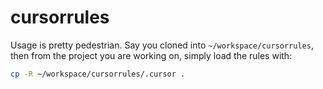 # cursorrules

Usage is pretty pedestrian. Say you cloned into `~/workspace/cursorrules`, then from the project you are working on, simply load the rules with:

```bash
cp -R ~/workspace/cursorrules/.cursor .
```
